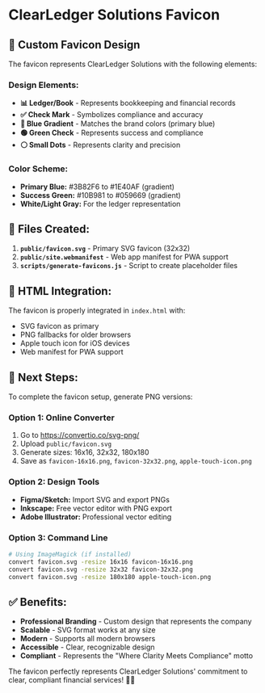 # ClearLedger Solutions Favicon

## 🎨 Custom Favicon Design

The favicon represents ClearLedger Solutions with the following elements:

### **Design Elements:**
- **📊 Ledger/Book** - Represents bookkeeping and financial records
- **✅ Check Mark** - Symbolizes compliance and accuracy
- **🔵 Blue Gradient** - Matches the brand colors (primary blue)
- **🟢 Green Check** - Represents success and compliance
- **⚪ Small Dots** - Represents clarity and precision

### **Color Scheme:**
- **Primary Blue:** #3B82F6 to #1E40AF (gradient)
- **Success Green:** #10B981 to #059669 (gradient)
- **White/Light Gray:** For the ledger representation

## 📁 Files Created:

1. **`public/favicon.svg`** - Primary SVG favicon (32x32)
2. **`public/site.webmanifest`** - Web app manifest for PWA support
3. **`scripts/generate-favicons.js`** - Script to create placeholder files

## 🔧 HTML Integration:

The favicon is properly integrated in `index.html` with:
- SVG favicon as primary
- PNG fallbacks for older browsers
- Apple touch icon for iOS devices
- Web manifest for PWA support

## 🚀 Next Steps:

To complete the favicon setup, generate PNG versions:

### **Option 1: Online Converter**
1. Go to https://convertio.co/svg-png/
2. Upload `public/favicon.svg`
3. Generate sizes: 16x16, 32x32, 180x180
4. Save as `favicon-16x16.png`, `favicon-32x32.png`, `apple-touch-icon.png`

### **Option 2: Design Tools**
- **Figma/Sketch:** Import SVG and export PNGs
- **Inkscape:** Free vector editor with PNG export
- **Adobe Illustrator:** Professional vector editing

### **Option 3: Command Line**
```bash
# Using ImageMagick (if installed)
convert favicon.svg -resize 16x16 favicon-16x16.png
convert favicon.svg -resize 32x32 favicon-32x32.png
convert favicon.svg -resize 180x180 apple-touch-icon.png
```

## ✅ Benefits:

- **Professional Branding** - Custom design that represents the company
- **Scalable** - SVG format works at any size
- **Modern** - Supports all modern browsers
- **Accessible** - Clear, recognizable design
- **Compliant** - Represents the "Where Clarity Meets Compliance" motto

The favicon perfectly represents ClearLedger Solutions' commitment to clear, compliant financial services! 💼✨ 